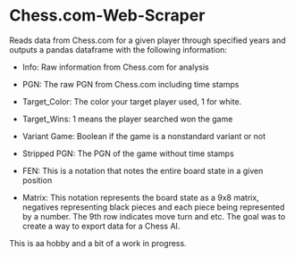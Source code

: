 # Chess.com-Web-Scraper
Reads data from Chess.com for a given player through specified years and outputs a pandas dataframe with the following information:

* Info: Raw information from Chess.com for analysis

* PGN: The raw PGN from Chess.com including time  stamps

* Target_Color: The color your target player used, 1 for white.

* Target_Wins: 1 means the player searched won the game

* Variant Game: Boolean if the game is a  nonstandard variant or not

* Stripped PGN: The PGN of the game without time stamps

* FEN: This is a notation that notes the entire board state in a given position

* Matrix: This notation represents the board  state as a 9x8 matrix, negatives representing black pieces and each piece being represented by a number. The 9th row indicates move turn and etc. The goal was to create a way to export data for a Chess AI.


This is aa hobby and a bit of a  work in progress.

